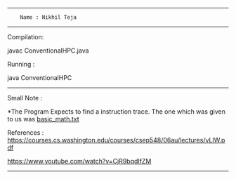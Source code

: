 ******************************************************************************
		Name : Nikhil Teja
******************************************************************************
Compilation:

javac ConventionalHPC.java


Running :

java ConventionalHPC

******************************************************************************
Small Note : 
 
*The Program Expects to find a instruction trace. The one which was given to us was  [basic_math.txt](https://drive.google.com/open?id=1uH2ZqpotuuFP00F-IxU6fkZvAUdj2wYl)

References : 
https://courses.cs.washington.edu/courses/csep548/06au/lectures/vLIW.pdf


https://www.youtube.com/watch?v=CjR9bqdIfZM

*******************************************************************************
